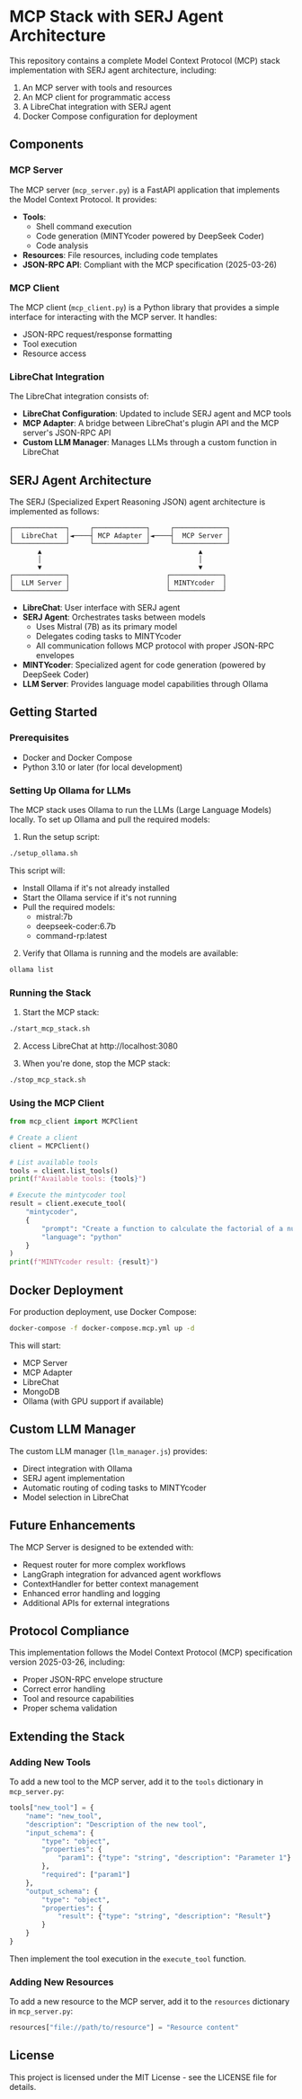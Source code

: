# MCP Stack with SERJ Agent Architecture

This repository contains a complete Model Context Protocol (MCP) stack implementation with SERJ agent architecture, including:

1. An MCP server with tools and resources
2. An MCP client for programmatic access
3. A LibreChat integration with SERJ agent
4. Docker Compose configuration for deployment

## Components

### MCP Server

The MCP server (`mcp_server.py`) is a FastAPI application that implements the Model Context Protocol. It provides:

- **Tools**: 
  - Shell command execution
  - Code generation (MINTYcoder powered by DeepSeek Coder)
  - Code analysis
- **Resources**: File resources, including code templates
- **JSON-RPC API**: Compliant with the MCP specification (2025-03-26)

### MCP Client

The MCP client (`mcp_client.py`) is a Python library that provides a simple interface for interacting with the MCP server. It handles:

- JSON-RPC request/response formatting
- Tool execution
- Resource access

### LibreChat Integration

The LibreChat integration consists of:

- **LibreChat Configuration**: Updated to include SERJ agent and MCP tools
- **MCP Adapter**: A bridge between LibreChat's plugin API and the MCP server's JSON-RPC API
- **Custom LLM Manager**: Manages LLMs through a custom function in LibreChat

## SERJ Agent Architecture

The SERJ (Specialized Expert Reasoning JSON) agent architecture is implemented as follows:

```
┌─────────────┐     ┌─────────────┐     ┌─────────────┐
│  LibreChat  │◄────┤ MCP Adapter │◄────┤  MCP Server │
└─────────────┘     └─────────────┘     └─────────────┘
       ▲                                       ▲
       │                                       │
       ▼                                       ▼
┌─────────────┐                        ┌─────────────┐
│  LLM Server │                        │ MINTYcoder  │
└─────────────┘                        └─────────────┘
```

- **LibreChat**: User interface with SERJ agent
- **SERJ Agent**: Orchestrates tasks between models
  - Uses Mistral (7B) as its primary model
  - Delegates coding tasks to MINTYcoder
  - All communication follows MCP protocol with proper JSON-RPC envelopes
- **MINTYcoder**: Specialized agent for code generation (powered by DeepSeek Coder)
- **LLM Server**: Provides language model capabilities through Ollama

## Getting Started

### Prerequisites

- Docker and Docker Compose
- Python 3.10 or later (for local development)

### Setting Up Ollama for LLMs

The MCP stack uses Ollama to run the LLMs (Large Language Models) locally. To set up Ollama and pull the required models:

1. Run the setup script:

```bash
./setup_ollama.sh
```

This script will:
- Install Ollama if it's not already installed
- Start the Ollama service if it's not running
- Pull the required models:
  - mistral:7b
  - deepseek-coder:6.7b
  - command-rp:latest

2. Verify that Ollama is running and the models are available:

```bash
ollama list
```

### Running the Stack

1. Start the MCP stack:

```bash
./start_mcp_stack.sh
```

2. Access LibreChat at http://localhost:3080

3. When you're done, stop the MCP stack:

```bash
./stop_mcp_stack.sh
```

### Using the MCP Client

```python
from mcp_client import MCPClient

# Create a client
client = MCPClient()

# List available tools
tools = client.list_tools()
print(f"Available tools: {tools}")

# Execute the mintycoder tool
result = client.execute_tool(
    "mintycoder",
    {
        "prompt": "Create a function to calculate the factorial of a number",
        "language": "python"
    }
)
print(f"MINTYcoder result: {result}")
```

## Docker Deployment

For production deployment, use Docker Compose:

```bash
docker-compose -f docker-compose.mcp.yml up -d
```

This will start:
- MCP Server
- MCP Adapter
- LibreChat
- MongoDB
- Ollama (with GPU support if available)

## Custom LLM Manager

The custom LLM manager (`llm_manager.js`) provides:

- Direct integration with Ollama
- SERJ agent implementation
- Automatic routing of coding tasks to MINTYcoder
- Model selection in LibreChat

## Future Enhancements

The MCP Server is designed to be extended with:

- Request router for more complex workflows
- LangGraph integration for advanced agent workflows
- ContextHandler for better context management
- Enhanced error handling and logging
- Additional APIs for external integrations

## Protocol Compliance

This implementation follows the Model Context Protocol (MCP) specification version 2025-03-26, including:

- Proper JSON-RPC envelope structure
- Correct error handling
- Tool and resource capabilities
- Proper schema validation

## Extending the Stack

### Adding New Tools

To add a new tool to the MCP server, add it to the `tools` dictionary in `mcp_server.py`:

```python
tools["new_tool"] = {
    "name": "new_tool",
    "description": "Description of the new tool",
    "input_schema": {
        "type": "object",
        "properties": {
            "param1": {"type": "string", "description": "Parameter 1"}
        },
        "required": ["param1"]
    },
    "output_schema": {
        "type": "object",
        "properties": {
            "result": {"type": "string", "description": "Result"}
        }
    }
}
```

Then implement the tool execution in the `execute_tool` function.

### Adding New Resources

To add a new resource to the MCP server, add it to the `resources` dictionary in `mcp_server.py`:

```python
resources["file://path/to/resource"] = "Resource content"
```

## License

This project is licensed under the MIT License - see the LICENSE file for details.
